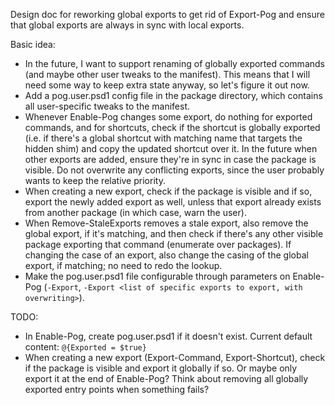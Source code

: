 Design doc for reworking global exports to get rid of Export-Pog and ensure that global exports are always in sync with local exports.

Basic idea:

 - In the future, I want to support renaming of globally exported commands (and maybe other user tweaks to the manifest). This means that I will need some way to keep extra state anyway, so let's figure it out now.
 - Add a pog.user.psd1 config file in the package directory, which contains all user-specific tweaks to the manifest.
 - Whenever Enable-Pog changes some export, do nothing for exported commands, and for shortcuts, check if the shortcut is globally exported (i.e. if there's a global shortcut with matching name that targets the hidden shim) and copy the updated shortcut over it. In the future when other exports are added, ensure they're in sync in case the package is visible. Do not overwrite any conflicting exports, since the user probably wants to keep the relative priority.
 - When creating a new export, check if the package is visible and if so, export the newly added export as well, unless that export already exists from another package (in which case, warn the user).
 - When Remove-StaleExports removes a stale export, also remove the global export, if it's matching, and then check if there's any other visible package exporting that command (enumerate over packages). If changing the case of an export, also change the casing of the global export, if matching; no need to redo the lookup.
 - Make the pog.user.psd1 file configurable through parameters on Enable-Pog (`-Export`, `-Export <list of specific exports to export, with overwriting>`).

TODO:
 - In Enable-Pog, create pog.user.psd1 if it doesn't exist. Current default content: `@{Exported = $true}`
 - When creating a new export (Export-Command, Export-Shortcut), check if the package is visible and export it globally if so. Or maybe only export it at the end of Enable-Pog? Think about removing all globally exported entry points when something fails?

